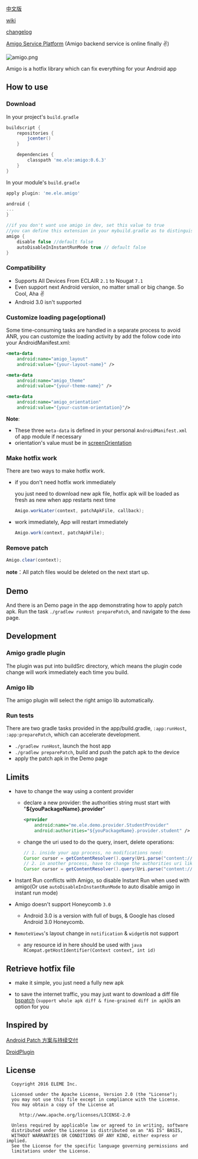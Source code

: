 
[中文版](https://github.com/eleme/Amigo/blob/master/README_zh.md#amigo)

[wiki](https://github.com/eleme/Amigo/wiki)

[changelog](https://github.com/eleme/Amigo/blob/master/CHANGELOG.md)

[Amigo Service Platform](https://amigo.ele.me) (Amigo backend service is online finally :v:)

![amigo.png](http://amigotheband.com/wp-content/uploads/2015/02/logo_amigo-yellow.png)  

Amigo is a hotfix library which can fix everything for your Android app

## How to use
### Download
In your project's `build.gradle`

```groovy
buildscript {
    repositories {
        jcenter()
    }

    dependencies {
        classpath 'me.ele:amigo:0.6.3'
    }
}
```

In your module's `build.gradle`

```groovy
apply plugin: 'me.ele.amigo'

android {
...
}

//if you don't want use amigo in dev, set this value to true
//you can define this extension in your mybuild.gradle as to distinguish debug & release build
amigo {
    disable false //default false
    autoDisableInInstantRunMode true // default false
}

```


### Compatibility

- Supports All Devices From ECLAIR `2.1` to Nougat `7.1`
- Even support next Android version, no matter small or big change. So Cool, Aha :v:
- Android 3.0 isn't supported

### Customize loading page(optional)
Some time-consuming tasks are handled in a separate process to avoid ANR, you can customize the loading activity by add the follow code into your AndroidManifest.xml:

```xml
<meta-data
    android:name="amigo_layout"
    android:value="{your-layout-name}" />

<meta-data
    android:name="amigo_theme"
    android:value="{your-theme-name}" />

<meta-data
    android:name="amigo_orientation"
    android:value="{your-custom-orientation}"/>
```

**Note**:

- These three `meta-data` is defined in your personal `AndroidManifest.xml` of app module if necessary
- orientation's value must be in [screenOrientation](https://developer.android.com/guide/topics/manifest/activity-element.html#screen)

### Make hotfix work
There are two ways to make hotfix work.

* if you don't need hotfix work immediately

  you just need to download new apk file, hotfix apk will be loaded as fresh as new when app restarts next time

	```java
    Amigo.workLater(context, patchApkFile, callback);
    ```

* work immediately, App will restart immediately

	```java
	Amigo.work(context, patchApkFile);
	```

### Remove patch

```java
Amigo.clear(context);
```

**note**：All patch files would be deleted on the next start up.

## Demo
And there is an Demo page in the app demonstrating how to apply patch apk.
Run the task `./gradlew runHost preparePatch`, and navigate to the `demo` page.

## Development

### Amigo gradle plugin
The plugin was put into buildSrc directory, which means the plugin code change will work immediately each time you build.

### Amigo lib
The amigo plugin will select the right amigo lib automatically.

### Run tests
There are two gradle tasks provided in the app/build.gradle, `:app:runHost`, `:app:preparePatch`, which can accelerate development.

* `./gradlew runHost`, launch the host app
* `./gradlew preparePatch`, build and push the patch apk to the device
* apply the patch apk in the Demo page

## Limits
 - have to change the way using a content provider
    * declare a new provider: the authorities string must start with "**${youPackageName}.provider**"

        ```xml
        <provider
            android:name="me.ele.demo.provider.StudentProvider"
            android:authorities="${youPackageName}.provider.student" />
        ```

    * change the uri used to do the query, insert, delete operations:

        ```java
        // 1. inside your app process, no modifications need:
        Cursor cursor = getContentResolver().query(Uri.parse("content://" + getPackageName() + ".provider.student?id=0"), null, null, null, null);
        // 2. in another process, have to change the authorities uri like the following :
        Cursor cursor = getContentResolver().query(Uri.parse("content://" + targetPackageName + ".provider/student?id=0"), null, null, null, null);
        ```

 -  Instant Run conflicts with Amigo, so disable Instant Run when used with amigo(Or use `autoDisableInInstantRunMode` to auto disable amigo in instant run mode)

 -  Amigo doesn't support Honeycomb `3.0`
    * Android 3.0 is a version with full of bugs, & Google has closed Android 3.0 Honeycomb.

 - `RemoteViews`'s layout change in `notification` & `widget`is not support   
    * any resource id in here should be used with ```java RCompat.getHostIdentifier(Context context, int id) ```

## Retrieve hotfix file

- make it simple, you just need a fully new apk

- to save the internet traffic, you may just want to download a diff file
  [bspatch](https://github.com/eleme/bspatch) (`support whole apk diff & fine-grained diff in apk`)is an option for you


## Inspired by

[Android Patch 方案与持续交付](http://dev.qq.com/topic/57a31921ac3a1fb613dd40f3)

[DroidPlugin](https://github.com/DroidPluginTeam/DroidPlugin)


## License


	  Copyright 2016 ELEME Inc.

	  Licensed under the Apache License, Version 2.0 (the "License");
	  you may not use this file except in compliance with the License.
	  You may obtain a copy of the License at

	     http://www.apache.org/licenses/LICENSE-2.0

	  Unless required by applicable law or agreed to in writing, software
	  distributed under the License is distributed on an "AS IS" BASIS,
	  WITHOUT WARRANTIES OR CONDITIONS OF ANY KIND, either express or implied.
	  See the License for the specific language governing permissions and
	  limitations under the License.
